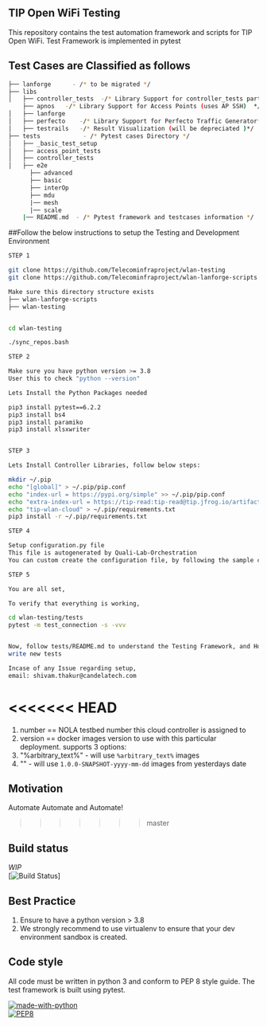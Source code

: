 ## TIP Open WiFi Testing
This repository contains the test automation framework and scripts for TIP Open WiFi.
Test Framework is implemented in pytest

## Test Cases are Classified as follows
```bash
├── lanforge      - /* to be migrated */
├── libs
│   ├── controller_tests  -/* Library Support for controller_tests part  */
    ├── apnos   -/* Library Support for Access Points (uses AP SSH)  */
│   ├── lanforge    
│   ├── perfecto    -/* Library Support for Perfecto Traffic Generator*/
│   ├── testrails   -/* Result Visualization (will be depreciated )*/
├── tests            - /* Pytest cases Directory */
│   ├── _basic_test_setup
│   ├── access_point_tests
│   ├── controller_tests
│   ├── e2e
      ├── advanced
      ├── basic
      ├── interOp
      ├── mdu
      |── mesh
      |── scale
    |── README.md  - /* Pytest framework and testcases information */
```
##Follow the below instructions to setup the Testing and Development Environment

```bash
STEP 1

git clone https://github.com/Telecominfraproject/wlan-testing
git clone https://github.com/Telecominfraproject/wlan-lanforge-scripts

Make sure this directory structure exists
├── wlan-lanforge-scripts
├── wlan-testing


cd wlan-testing

./sync_repos.bash

STEP 2

Make sure you have python version >= 3.8
User this to check "python --version"

Lets Install the Python Packages needed

pip3 install pytest==6.2.2
pip3 install bs4
pip3 install paramiko
pip3 install xlsxwriter


STEP 3 

Lets Install Controller Libraries, follow below steps:

mkdir ~/.pip
echo "[global]" > ~/.pip/pip.conf
echo "index-url = https://pypi.org/simple" >> ~/.pip/pip.conf
echo "extra-index-url = https://tip-read:tip-read@tip.jfrog.io/artifactory/api/pypi/tip-wlan-python-pypi-local/simple" >> ~/.pip/pip.conf
echo "tip-wlan-cloud" > ~/.pip/requirements.txt
pip3 install -r ~/.pip/requirements.txt

STEP 4

Setup configuration.py file
This file is autogenerated by Quali-Lab-Orchestration
You can custom create the configuration file, by following the sample configuration data structure (tests/configuration.py)

STEP 5

You are all set,

To verify that everything is working,

cd wlan-testing/tests
pytest -m test_connection -s -vvv


Now, follow tests/README.md to understand the Testing Framework, and How to run and 
write new tests

Incase of any Issue regarding setup, 
email: shivam.thakur@candelatech.com

```



<<<<<<< HEAD
=======
1. number == NOLA testbed number this cloud controller is assigned to
2. version == docker images version to use with this particular deployment. supports 3 options:
  1. "%arbitrary_text%" - will use `%arbitrary_text%` images
  2. "" - will use `1.0.0-SNAPSHOT-yyyy-mm-dd` images from yesterdays date
 
## Motivation
Automate Automate and Automate!
>>>>>>> master

## Build status
*WIP*  
[![Build Status](https://github.com/Telecominfraproject/wlan-testing/workflows/nightly%20build/badge.svg)]

## Best Practice
1. Ensure to have a python version > 3.8
2. We strongly recommend to use virtualenv to ensure that your dev environment sandbox is created.

## Code style
All code must be written in python 3 and conform to PEP 8 style guide. The test framework is built using pytest.  

[![made-with-python](https://img.shields.io/badge/Made%20with-Python-1f425f.svg)](https://www.python.org/)   
[![PEP8](https://img.shields.io/badge/code%20style-pep8-orange.svg)](https://www.python.org/dev/peps/pep-0008/)  


